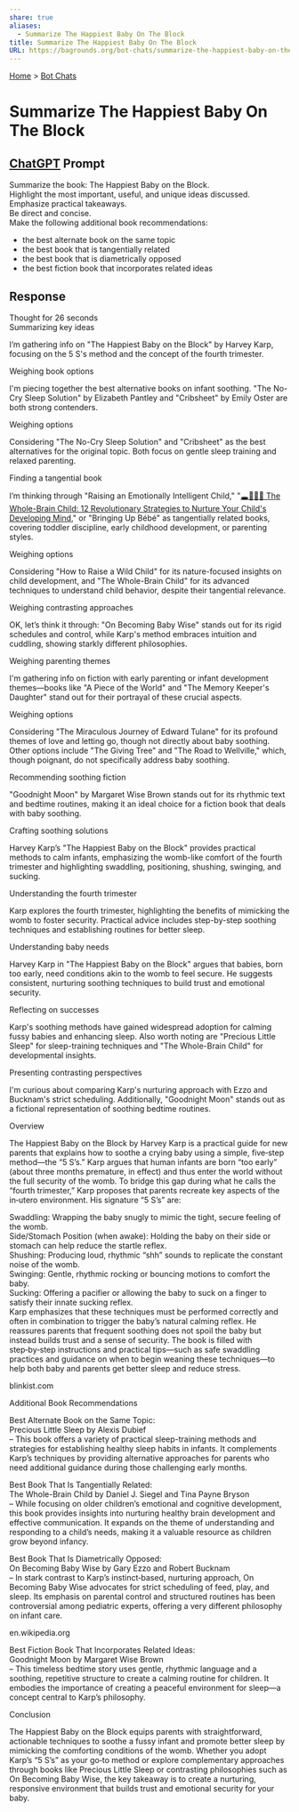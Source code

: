 ```yaml
---
share: true
aliases:
  - Summarize The Happiest Baby On The Block
title: Summarize The Happiest Baby On The Block
URL: https://bagrounds.org/bot-chats/summarize-the-happiest-baby-on-the-block
---
```

[Home](../index.md) > [Bot Chats](./index.md)  
# Summarize The Happiest Baby On The Block  
## [ChatGPT](https://chat.com) Prompt  
Summarize the book: The Happiest Baby on the Block.  
Highlight the most important, useful, and unique ideas discussed.  
Emphasize practical takeaways.  
Be direct and concise.  
Make the following additional book recommendations:  
- the best alternate book on the same topic  
- the best book that is tangentially related  
- the best book that is diametrically opposed  
- the best fiction book that incorporates related ideas   
  
## Response  
Thought for 26 seconds  
Summarizing key ideas  
  
I’m gathering info on "The Happiest Baby on the Block" by Harvey Karp, focusing on the 5 S's method and the concept of the fourth trimester.  
  
Weighing book options  
  
I'm piecing together the best alternative books on infant soothing. "The No-Cry Sleep Solution" by Elizabeth Pantley and "Cribsheet" by Emily Oster are both strong contenders.  
  
Weighing options  
  
Considering "The No-Cry Sleep Solution" and "Cribsheet" as the best alternatives for the original topic. Both focus on gentle sleep training and relaxed parenting.  
  
Finding a tangential book  
  
I’m thinking through "Raising an Emotionally Intelligent Child," "[🕳️🧠👶🏽 The Whole-Brain Child: 12 Revolutionary Strategies to Nurture Your Child's Developing Mind](../books/the-whole-brain-child.md)," or "Bringing Up Bébé" as tangentially related books, covering toddler discipline, early childhood development, or parenting styles.  
  
Weighing options  
  
Considering "How to Raise a Wild Child" for its nature-focused insights on child development, and "The Whole-Brain Child" for its advanced techniques to understand child behavior, despite their tangential relevance.  
  
Weighing contrasting approaches  
  
OK, let’s think it through: "On Becoming Baby Wise" stands out for its rigid schedules and control, while Karp's method embraces intuition and cuddling, showing starkly different philosophies.  
  
Weighing parenting themes  
  
I'm gathering info on fiction with early parenting or infant development themes—books like "A Piece of the World" and "The Memory Keeper's Daughter" stand out for their portrayal of these crucial aspects.  
  
Weighing options  
  
Considering "The Miraculous Journey of Edward Tulane" for its profound themes of love and letting go, though not directly about baby soothing. Other options include "The Giving Tree" and "The Road to Wellville," which, though poignant, do not specifically address baby soothing.  
  
Recommending soothing fiction  
  
"Goodnight Moon" by Margaret Wise Brown stands out for its rhythmic text and bedtime routines, making it an ideal choice for a fiction book that deals with baby soothing.  
  
Crafting soothing solutions  
  
Harvey Karp’s "The Happiest Baby on the Block" provides practical methods to calm infants, emphasizing the womb-like comfort of the fourth trimester and highlighting swaddling, positioning, shushing, swinging, and sucking.  
  
Understanding the fourth trimester  
  
Karp explores the fourth trimester, highlighting the benefits of mimicking the womb to foster security. Practical advice includes step-by-step soothing techniques and establishing routines for better sleep.  
  
Understanding baby needs  
  
Harvey Karp in "The Happiest Baby on the Block" argues that babies, born too early, need conditions akin to the womb to feel secure. He suggests consistent, nurturing soothing techniques to build trust and emotional security.  
  
Reflecting on successes  
  
Karp's soothing methods have gained widespread adoption for calming fussy babies and enhancing sleep. Also worth noting are "Precious Little Sleep" for sleep-training techniques and "The Whole-Brain Child" for developmental insights.  
  
Presenting contrasting perspectives  
  
I'm curious about comparing Karp's nurturing approach with Ezzo and Bucknam's strict scheduling. Additionally, "Goodnight Moon" stands out as a fictional representation of soothing bedtime routines.  
  
Overview  
  
The Happiest Baby on the Block by Harvey Karp is a practical guide for new parents that explains how to soothe a crying baby using a simple, five‐step method—the “5 S’s.” Karp argues that human infants are born “too early” (about three months premature, in effect) and thus enter the world without the full security of the womb. To bridge this gap during what he calls the “fourth trimester,” Karp proposes that parents recreate key aspects of the in‑utero environment. His signature “5 S’s” are:  
  
Swaddling: Wrapping the baby snugly to mimic the tight, secure feeling of the womb.  
Side/Stomach Position (when awake): Holding the baby on their side or stomach can help reduce the startle reflex.  
Shushing: Producing loud, rhythmic “shh” sounds to replicate the constant noise of the womb.  
Swinging: Gentle, rhythmic rocking or bouncing motions to comfort the baby.  
Sucking: Offering a pacifier or allowing the baby to suck on a finger to satisfy their innate sucking reflex.  
Karp emphasizes that these techniques must be performed correctly and often in combination to trigger the baby’s natural calming reflex. He reassures parents that frequent soothing does not spoil the baby but instead builds trust and a sense of security. The book is filled with step‑by‑step instructions and practical tips—such as safe swaddling practices and guidance on when to begin weaning these techniques—to help both baby and parents get better sleep and reduce stress.  
  
blinkist.com  
  
Additional Book Recommendations  
  
Best Alternate Book on the Same Topic:  
Precious Little Sleep by Alexis Dubief  
– This book offers a variety of practical sleep-training methods and strategies for establishing healthy sleep habits in infants. It complements Karp’s techniques by providing alternative approaches for parents who need additional guidance during those challenging early months.  
  
Best Book That Is Tangentially Related:  
The Whole-Brain Child by Daniel J. Siegel and Tina Payne Bryson  
– While focusing on older children’s emotional and cognitive development, this book provides insights into nurturing healthy brain development and effective communication. It expands on the theme of understanding and responding to a child’s needs, making it a valuable resource as children grow beyond infancy.  
  
Best Book That Is Diametrically Opposed:  
On Becoming Baby Wise by Gary Ezzo and Robert Bucknam  
– In stark contrast to Karp’s instinct‑based, nurturing approach, On Becoming Baby Wise advocates for strict scheduling of feed, play, and sleep. Its emphasis on parental control and structured routines has been controversial among pediatric experts, offering a very different philosophy on infant care.  
  
en.wikipedia.org  
  
Best Fiction Book That Incorporates Related Ideas:  
Goodnight Moon by Margaret Wise Brown  
– This timeless bedtime story uses gentle, rhythmic language and a soothing, repetitive structure to create a calming routine for children. It embodies the importance of creating a peaceful environment for sleep—a concept central to Karp’s philosophy.  
  
Conclusion  
  
The Happiest Baby on the Block equips parents with straightforward, actionable techniques to soothe a fussy infant and promote better sleep by mimicking the comforting conditions of the womb. Whether you adopt Karp’s “5 S’s” as your go‑to method or explore complementary approaches through books like Precious Little Sleep or contrasting philosophies such as On Becoming Baby Wise, the key takeaway is to create a nurturing, responsive environment that builds trust and emotional security for your baby.  
